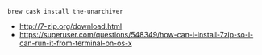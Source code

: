 `brew cask install the-unarchiver`

- http://7-zip.org/download.html
- https://superuser.com/questions/548349/how-can-i-install-7zip-so-i-can-run-it-from-terminal-on-os-x